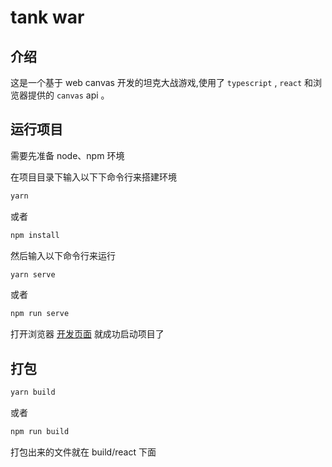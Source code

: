 # tank war

## 介绍

这是一个基于 web canvas 开发的坦克大战游戏,使用了 `typescript` , `react` 和浏览器提供的
 `canvas` api 。
 
## 运行项目

需要先准备 node、npm 环境

在项目目录下输入以下下命令行来搭建环境

```bash
yarn
```

或者

```bash
npm install
```

然后输入以下命令行来运行

```bash
yarn serve
```

或者

```bash
npm run serve
```

打开浏览器 [开发页面](http://localhost:8083) 就成功启动项目了

## 打包

```bash
yarn build
```

或者

```bash
npm run build
```

打包出来的文件就在 build/react 下面
